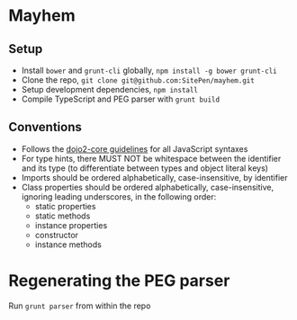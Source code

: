 # Mayhem

## Setup

* Install `bower` and `grunt-cli` globally, `npm install -g bower grunt-cli`
* Clone the repo, `git clone git@github.com:SitePen/mayhem.git`
* Setup development dependencies, `npm install`
* Compile TypeScript and PEG parser with `grunt build`

## Conventions

* Follows the [dojo2-core guidelines](https://github.com/csnover/dojo2-core#code-conventions) for all JavaScript
  syntaxes
* For type hints, there MUST NOT be whitespace between the identifier and its type (to differentiate between types
  and object literal keys)
* Imports should be ordered alphabetically, case-insensitive, by identifier
* Class properties should be ordered alphabetically, case-insensitive, ignoring leading underscores, in the following
  order:
	* static properties
	* static methods
	* instance properties
	* constructor
	* instance methods

# Regenerating the PEG parser

Run `grunt parser` from within the repo
